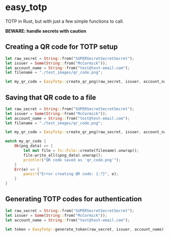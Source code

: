 # easy_totp

TOTP in Rust, but with just a few simple functions to call. 

**BEWARE: handle secrets with caution**

## Creating a QR code for TOTP setup

```rust 
let raw_secret = String::from("SUPERSecretSecretSecret");
let issuer = Some(String::from("McCormick"));
let account_name = String::from("test@test-email.com");
let filename = "./test_images/qr_code.png";

let my_qr_code = EasyTotp::create_qr_png(raw_secret, issuer, account_name);
```

## Saving that QR code to a file

```rust
let raw_secret = String::from("SUPERSecretSecretSecret");
let issuer = Some(String::from("McCormick"));
let account_name = String::from("test@test-email.com");
let filename = "./test_images/qr_code.png";

let my_qr_code = EasyTotp::create_qr_png(raw_secret, issuer, account_name);

match my_qr_code {
    Ok(png_data) => {
        let mut file = fs::File::create(filename).unwrap();
        file.write_all(&png_data).unwrap();
        println!("QR code saved as 'qr_code.png'");
    }
    Err(e) => {
        panic!("Error creating QR code: {:?}", e);
    }
}
```

## Generating TOTP codes for authentication

```rust
let raw_secret = String::from("SUPERSecretSecretSecret");
let issuer = Some(String::from("McCormick"));
let account_name = String::from("test@test-email.com");

let token = EasyTotp::generate_token(raw_secret, issuer, account_name).unwrap();
```